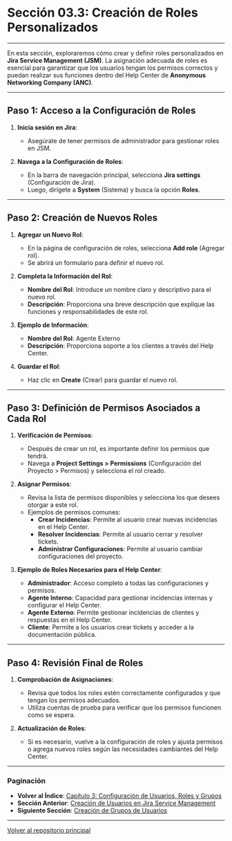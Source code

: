 # Sección 03.3: Creación de Roles Personalizados

---

En esta sección, exploraremos cómo crear y definir roles personalizados en **Jira Service Management (JSM)**. La asignación adecuada de roles es esencial para garantizar que los usuarios tengan los permisos correctos y puedan realizar sus funciones dentro del Help Center de **Anonymous Networking Company (ANC)**.

---

## Paso 1: Acceso a la Configuración de Roles

1. **Inicia sesión en Jira**:
   - Asegúrate de tener permisos de administrador para gestionar roles en JSM.

2. **Navega a la Configuración de Roles**:
   - En la barra de navegación principal, selecciona **Jira settings** (Configuración de Jira).
   - Luego, dirígete a **System** (Sistema) y busca la opción **Roles**.

---

## Paso 2: Creación de Nuevos Roles

1. **Agregar un Nuevo Rol**:
   - En la página de configuración de roles, selecciona **Add role** (Agregar rol).
   - Se abrirá un formulario para definir el nuevo rol.

2. **Completa la Información del Rol**:
   - **Nombre del Rol**: Introduce un nombre claro y descriptivo para el nuevo rol.
   - **Descripción**: Proporciona una breve descripción que explique las funciones y responsabilidades de este rol.

3. **Ejemplo de Información**:
   - **Nombre del Rol**: Agente Externo
   - **Descripción**: Proporciona soporte a los clientes a través del Help Center.

4. **Guardar el Rol**:
   - Haz clic en **Create** (Crear) para guardar el nuevo rol.

---

## Paso 3: Definición de Permisos Asociados a Cada Rol

1. **Verificación de Permisos**:
   - Después de crear un rol, es importante definir los permisos que tendrá.
   - Navega a **Project Settings > Permissions** (Configuración del Proyecto > Permisos) y selecciona el rol creado.

2. **Asignar Permisos**:
   - Revisa la lista de permisos disponibles y selecciona los que desees otorgar a este rol.
   - Ejemplos de permisos comunes:
     - **Crear Incidencias**: Permite al usuario crear nuevas incidencias en el Help Center.
     - **Resolver Incidencias**: Permite al usuario cerrar y resolver tickets.
     - **Administrar Configuraciones**: Permite al usuario cambiar configuraciones del proyecto.

3. **Ejemplo de Roles Necesarios para el Help Center**:
   - **Administrador**: Acceso completo a todas las configuraciones y permisos.
   - **Agente Interno**: Capacidad para gestionar incidencias internas y configurar el Help Center.
   - **Agente Externo**: Permite gestionar incidencias de clientes y respuestas en el Help Center.
   - **Cliente**: Permite a los usuarios crear tickets y acceder a la documentación pública.

---

## Paso 4: Revisión Final de Roles

1. **Comprobación de Asignaciones**:
   - Revisa que todos los roles estén correctamente configurados y que tengan los permisos adecuados.
   - Utiliza cuentas de prueba para verificar que los permisos funcionen como se espera.

2. **Actualización de Roles**:
   - Si es necesario, vuelve a la configuración de roles y ajusta permisos o agrega nuevos roles según las necesidades cambiantes del Help Center.

---

### Paginación

- **Volver al Índice**: [Capítulo 3: Configuración de Usuarios, Roles y Grupos](03_ANC_Help_Center_Capitulo_3.md)
- **Sección Anterior**: [Creación de Usuarios en Jira Service Management](03.2_ANC_Help_Center_Creacion_Usuarios.md)
- **Siguiente Sección**: [Creación de Grupos de Usuarios](03.4_ANC_Help_Center_Creacion_Grupos.md)

---

[Volver al repositorio principal](https://carloslhg.github.io/repositorio)
